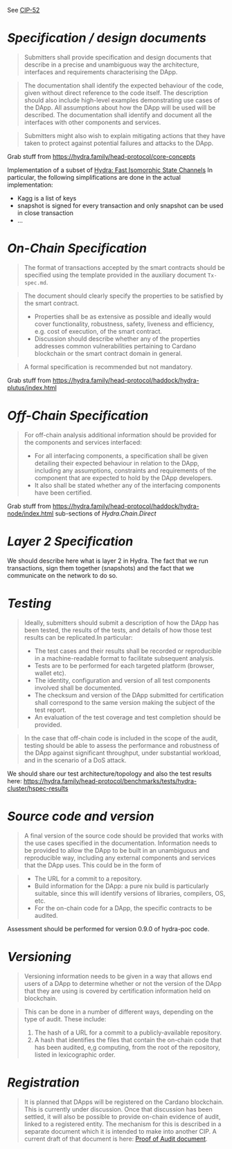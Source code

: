 See [CIP-52](https://github.com/cardano-foundation/CIPs/tree/master/CIP-0052)

# *Specification / design documents*

> Submitters shall provide specification and design documents that describe in a precise and unambiguous way the architecture, interfaces and requirements characterising the DApp. 

> The documentation shall identify the expected behaviour of the code, given without direct reference to the code itself. The description should also include high-level examples demonstrating use cases of the DApp. All assumptions about how the DApp will be used will be described. The documentation shall identify and document all the interfaces with other components and services.

> Submitters might also wish to explain mitigating actions that they have taken to protect against potential failures and attacks to the DApp.

Grab stuff from https://hydra.family/head-protocol/core-concepts

Implementation of a subset of [Hydra: Fast Isomorphic State Channels](https://eprint.iacr.org/2020/299.pdf)
In particular, the following simplifications are done in the actual implementation:

* Kagg is a list of keys
* snapshot is signed for every transaction and only snapshot can be used in close transaction
* ...


# *On-Chain Specification* 

> The format of transactions accepted by the smart contracts should be specified using the template provided in the auxiliary document `Tx-spec.md`.

> The document should clearly specify the properties to be satisfied by the smart contract.
> * Properties shall be as extensive as possible and ideally would cover functionality, robustness, safety, liveness and efficiency, e.g. cost of execution, of the smart contract. 
> * Discussion should describe whether any of the properties addresses common vulnerabilities pertaining to Cardano blockchain or the smart contract domain in general. 

> A formal specification is recommended but not mandatory. 

Grab stuff from https://hydra.family/head-protocol/haddock/hydra-plutus/index.html


# *Off-Chain Specification*

> For off-chain analysis additional information should be provided for the components and services interfaced:
> * For all interfacing components, a specification shall be given detailing their expected behaviour in relation to the DApp, including any assumptions, constraints and requirements of the component that are expected to hold by the DApp developers.
> * It also shall be stated whether any of the interfacing components have been certified.

Grab stuff from https://hydra.family/head-protocol/haddock/hydra-node/index.html sub-sections of _Hydra.Chain.Direct_

# *Layer 2 Specification*

We should describe here what is layer 2 in Hydra. The fact that we run transactions, sign them together (snapshots) and the fact that we communicate on the network to do so.


# *Testing*

> Ideally, submitters should submit a description of how the DApp has been tested, the results of the tests, and details of how those test results can be replicated.In particular:
> * The test cases and their results shall be recorded or reproducible in a machine-readable format to facilitate subsequent analysis.
> * Tests are to be performed for each targeted platform (browser, wallet etc).
> * The identity, configuration and version of all test components involved shall be documented.
> * The checksum and version of the DApp submitted for certification shall correspond to the same version making the subject of the test report. 
> * An evaluation of the test coverage and test completion should be provided. 


> In the case that off-chain code is included in the scope of the audit, testing should be able to assess the performance and robustness of the DApp against significant throughput, under substantial workload, and in the scenario of a DoS attack.

We should share our test architecture/topology and also the test results here: https://hydra.family/head-protocol/benchmarks/tests/hydra-cluster/hspec-results

# *Source code and version*

> A final version of the source code should be provided that works with the use cases specified in the documentation. Information needs to be provided to allow the DApp to be built in an unambiguous and reproducible way, including any external components and services that the DApp uses.  This could be in the form of


> * The URL for a commit to a repository.
> * Build information for the DApp: a pure nix build is particularly suitable, since this will identify versions of  libraries, compilers, OS, etc.
> * For the on-chain code for a DApp, the specific contracts to be audited.

Assessment should be performed for version 0.9.0 of hydra-poc code.

# *Versioning*

> Versioning information needs to be given in a way that allows end users of a DApp to determine whether or not the version of the DApp that they are using is covered by certification information held on blockchain.


> This can be done in a number of different ways, depending on the type of audit. These include:
> 1. The hash of a URL for a commit to a publicly-available repository.
> 2. A hash that identifies the files that contain the on-chain code that has been audited, e,g computing, from the root of the repository, listed in lexicographic order.

# *Registration*

> It is planned that DApps will be registered on the Cardano blockchain. This is currently under discussion. Once that discussion has been settled, it will also be possible to provide on-chain evidence of audit, linked to a registered entity. The mechanism for this is described in a separate document which it is intended to make into another CIP. A current draft of that document is here: [Proof of Audit document](https://docs.google.com/document/d/1FvgX8QiGKVPv4c7HanZ92zwstD9U1amOf8eHvyIb1dI).

